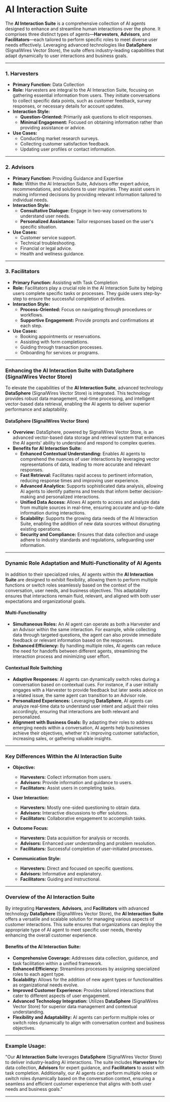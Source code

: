 # **AI Interaction Suite**

The **AI Interaction Suite** is a comprehensive collection of AI agents designed to enhance and streamline human interactions over the phone. It comprises three distinct types of agents—**Harvesters**, **Advisors**, and **Facilitators**—each tailored to perform specific roles to meet diverse user needs effectively. Leveraging advanced technologies like **DataSphere** (SignalWires Vector Store), the suite offers industry-leading capabilities that adapt dynamically to user interactions and business goals.

---

### **1. Harvesters**

- **Primary Function:** Data Collection
- **Role:** Harvesters are integral to the AI Interaction Suite, focusing on gathering essential information from users. They initiate conversations to collect specific data points, such as customer feedback, survey responses, or necessary details for account updates.
- **Interaction Style:** 
  - **Question-Oriented:** Primarily ask questions to elicit responses.
  - **Minimal Engagement:** Focused on obtaining information rather than providing assistance or advice.
- **Use Cases:**
  - Conducting market research surveys.
  - Collecting customer satisfaction feedback.
  - Updating user profiles or contact information.

---

### **2. Advisors**

- **Primary Function:** Providing Guidance and Expertise
- **Role:** Within the AI Interaction Suite, Advisors offer expert advice, recommendations, and solutions to user inquiries. They assist users in making informed decisions by providing relevant information tailored to individual needs.
- **Interaction Style:**
  - **Consultative Dialogue:** Engage in two-way conversations to understand user needs.
  - **Personalized Assistance:** Tailor responses based on the user's specific situation.
- **Use Cases:**
  - Customer service support.
  - Technical troubleshooting.
  - Financial or legal advice.
  - Health and wellness guidance.

---

### **3. Facilitators**

- **Primary Function:** Assisting with Task Completion
- **Role:** Facilitators play a crucial role in the AI Interaction Suite by helping users complete specific tasks or processes. They guide users step-by-step to ensure the successful completion of activities.
- **Interaction Style:**
  - **Process-Oriented:** Focus on navigating through procedures or workflows.
  - **Supportive Engagement:** Provide prompts and confirmations at each step.
- **Use Cases:**
  - Booking appointments or reservations.
  - Assisting with form completions.
  - Guiding through transaction processes.
  - Onboarding for services or programs.

---

### **Enhancing the AI Interaction Suite with DataSphere (SignalWires Vector Store)**

To elevate the capabilities of the **AI Interaction Suite**, advanced technology **DataSphere** (SignalWires Vector Store) is integrated. This technology provides robust data management, real-time processing, and intelligent vector-based data retrieval, enabling the AI agents to deliver superior performance and adaptability.

#### **DataSphere (SignalWires Vector Store)**

- **Overview:** DataSphere, powered by SignalWires Vector Store, is an advanced vector-based data storage and retrieval system that enhances the AI agents' ability to understand and respond to complex queries.
- **Benefits for AI Interaction Suite:**
  - **Enhanced Contextual Understanding:** Enables AI agents to comprehend the nuances of user interactions by leveraging vector representations of data, leading to more accurate and relevant responses.
  - **Fast Retrieval:** Facilitates rapid access to pertinent information, reducing response times and improving user experience.
  - **Advanced Analytics:** Supports sophisticated data analysis, allowing AI agents to identify patterns and trends that inform better decision-making and personalized interactions.
  - **Unified Data Access:** Allows AI agents to access and analyze data from multiple sources in real-time, ensuring accurate and up-to-date information during interactions.
  - **Scalability:** Supports the growing data needs of the AI Interaction Suite, enabling the addition of new data sources without disrupting existing operations.
  - **Security and Compliance:** Ensures that data collection and usage adhere to industry standards and regulations, safeguarding user information.

---

### **Dynamic Role Adaptation and Multi-Functionality of AI Agents**

In addition to their specialized roles, AI agents within the **AI Interaction Suite** are designed to exhibit flexibility, allowing them to perform multiple functions or switch roles seamlessly based on the context of the conversation, user needs, and business objectives. This adaptability ensures that interactions remain fluid, relevant, and aligned with both user expectations and organizational goals.

#### **Multi-Functionality**

- **Simultaneous Roles:** An AI agent can operate as both a Harvester and an Advisor within the same interaction. For example, while collecting data through targeted questions, the agent can also provide immediate feedback or relevant information based on the responses.
- **Enhanced Efficiency:** By handling multiple roles, AI agents can reduce the need for handoffs between different agents, streamlining the interaction process and minimizing user effort.

#### **Contextual Role Switching**

- **Adaptive Responses:** AI agents can dynamically switch roles during a conversation based on contextual cues. For instance, if a user initially engages with a Harvester to provide feedback but later seeks advice on a related issue, the same agent can transition to an Advisor role.
- **Personalized Experiences:** Leveraging **DataSphere**, AI agents can analyze real-time data to understand user intent and adjust their roles accordingly, ensuring that interactions are both relevant and personalized.
- **Alignment with Business Goals:** By adapting their roles to address emerging needs within a conversation, AI agents help businesses achieve their objectives, whether it's improving customer satisfaction, increasing sales, or gathering valuable insights.

---

### **Key Differences Within the AI Interaction Suite**

- **Objective:**
  - **Harvesters:** Collect information from users.
  - **Advisors:** Provide information and guidance to users.
  - **Facilitators:** Assist users in completing tasks.
  
- **User Interaction:**
  - **Harvesters:** Mostly one-sided questioning to obtain data.
  - **Advisors:** Interactive discussions to offer solutions.
  - **Facilitators:** Collaborative engagement to accomplish tasks.
  
- **Outcome Focus:**
  - **Harvesters:** Data acquisition for analysis or records.
  - **Advisors:** Enhanced user understanding and problem resolution.
  - **Facilitators:** Successful completion of user-initiated processes.
  
- **Communication Style:**
  - **Harvesters:** Direct and focused on specific questions.
  - **Advisors:** Informative and explanatory.
  - **Facilitators:** Guiding and instructional.

---

### **Overview of the AI Interaction Suite**

By integrating **Harvesters**, **Advisors**, and **Facilitators** with advanced technology **DataSphere** (SignalWires Vector Store), the **AI Interaction Suite** offers a versatile and scalable solution for managing various aspects of customer interactions. This suite ensures that organizations can deploy the appropriate type of AI agent to meet specific user needs, thereby enhancing the overall customer experience.

#### **Benefits of the AI Interaction Suite:**

- **Comprehensive Coverage:** Addresses data collection, guidance, and task facilitation within a unified framework.
- **Enhanced Efficiency:** Streamlines processes by assigning specialized roles to each agent type.
- **Scalability:** Allows for the addition of new agent types or functionalities as organizational needs evolve.
- **Improved Customer Experience:** Provides tailored interactions that cater to different aspects of user engagement.
- **Advanced Technology Integration:** Utilizes **DataSphere** (SignalWires Vector Store) for superior data management and contextual understanding.
- **Flexibility and Adaptability:** AI agents can perform multiple roles or switch roles dynamically to align with conversation context and business objectives.

---

### **Example Usage:**

"Our **AI Interaction Suite** leverages **DataSphere** (SignalWires Vector Store) to deliver industry-leading AI interactions. The suite includes **Harvesters** for data collection, **Advisors** for expert guidance, and **Facilitators** to assist with task completion. Additionally, our AI agents can perform multiple roles or switch roles dynamically based on the conversation context, ensuring a seamless and efficient customer experience that aligns with both user needs and business goals."

---
